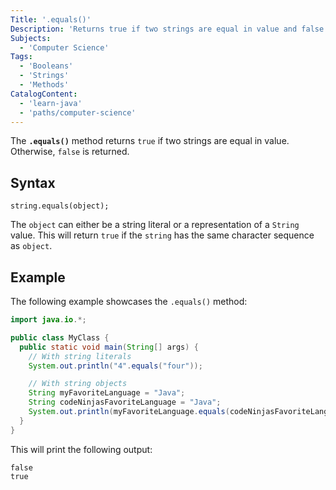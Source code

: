 ```yaml
---
Title: '.equals()'
Description: 'Returns true if two strings are equal in value and false otherwise.'
Subjects:
  - 'Computer Science'
Tags:
  - 'Booleans'
  - 'Strings'
  - 'Methods'
CatalogContent:
  - 'learn-java'
  - 'paths/computer-science'
---
```


The **`.equals()`** method returns `true` if two strings are equal in value. Otherwise, `false` is returned.

## Syntax

```pseudo
string.equals(object);
```

The `object` can either be a string literal or a representation of a `String` value. This will return `true` if the `string` has the same character sequence as `object`.

## Example

The following example showcases the `.equals()` method:

```java
import java.io.*;

public class MyClass {
  public static void main(String[] args) {
    // With string literals
    System.out.println("4".equals("four"));

    // With string objects
    String myFavoriteLanguage = "Java";
    String codeNinjasFavoriteLanguage = "Java";
    System.out.println(myFavoriteLanguage.equals(codeNinjasFavoriteLanguage));
  }
}
```

This will print the following output:

```shell
false
true
```

